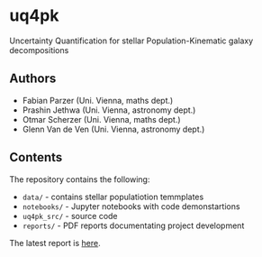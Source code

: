 # uq4pk

Uncertainty Quantification for stellar Population-Kinematic galaxy decompositions

## Authors

- Fabian Parzer (Uni. Vienna, maths dept.)
- Prashin Jethwa (Uni. Vienna, astronomy dept.)
- Otmar Scherzer (Uni. Vienna, maths dept.)
- Glenn Van de Ven (Uni. Vienna, astronomy dept.)

## Contents

The repository contains the following:

- `data/` - contains stellar populatiotion temmplates 
- `notebooks/` - Jupyter notebooks with code demonstartions
- `uq4pk_src/` - source code
- `reports/` - PDF reports documentating project development

The latest report is [here](https://github.com/prashjet/uq4pk/blob/master/reports/uq_astro_report_june.pdf).
